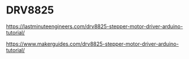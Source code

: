 # DRV8825
https://lastminuteengineers.com/drv8825-stepper-motor-driver-arduino-tutorial/  

https://www.makerguides.com/drv8825-stepper-motor-driver-arduino-tutorial/  

